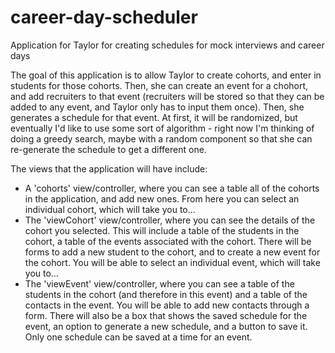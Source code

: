 # career-day-scheduler
Application for Taylor for creating schedules for mock interviews and career days

The goal of this application is to allow Taylor to create cohorts, and enter in students for those cohorts. Then, she can create an event
for a chohort, and add recruiters to that event (recruiters will be stored so that they can be added to any event, and Taylor only has to
input them once). Then, she generates a schedule for that event. At first, it will be randomized, but eventually I'd like to use some sort
of algorithm - right now I'm thinking of doing a greedy search, maybe with a random component so that she can re-generate the schedule to
get a different one.

The views that the application will have include:
- A 'cohorts' view/controller, where you can see a table all of the cohorts in the application, and add new ones. From here you can select an individual cohort, which will take you to...
- The 'viewCohort' view/controller, where you can see the details of the cohort you selected. This will include a table of the students in the cohort, a table of the events associated with the cohort. There will be forms to add a new student to the cohort, and to create a new event for the cohort. You will be able to select an individual event, which will take you to...
- The 'viewEvent' view/controller, where you can see a table of the students in the cohort (and therefore in this event) and a table of the contacts in the event. You will be able to add new contacts through a form. There will also be a box that shows the saved schedule for the event, an option to generate a new schedule, and a button to save it. Only one schedule can be saved at a time for an event.
